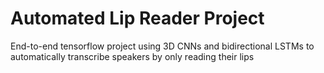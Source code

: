 # Automated Lip Reader Project
End-to-end tensorflow project using 3D CNNs and bidirectional LSTMs to automatically transcribe speakers by only reading their lips
